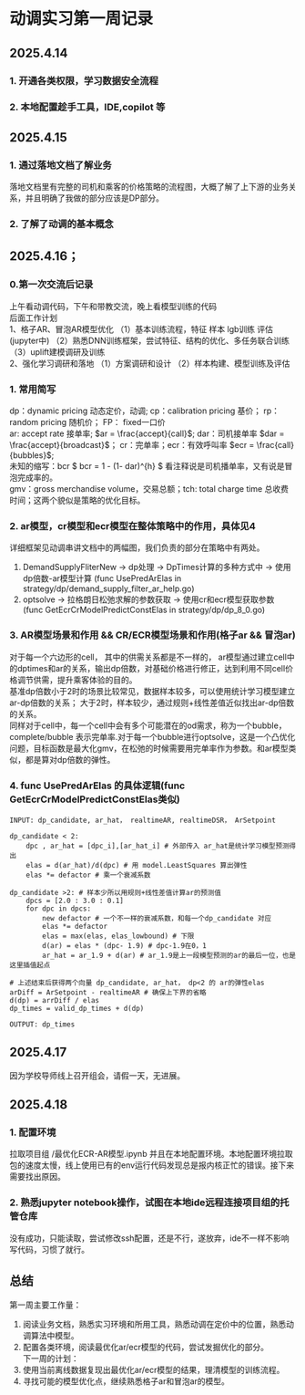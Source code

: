 # 动调实习第一周记录
## 2025.4.14
### 1. 开通各类权限，学习数据安全流程
### 2. 本地配置趁手工具，IDE,copilot 等

## 2025.4.15
### 1. 通过落地文档了解业务
落地文档里有完整的司机和乘客的价格策略的流程图，大概了解了上下游的业务关系，并且明确了我做的部分应该是DP部分。
### 2. 了解了动调的基本概念

## 2025.4.16；
### 0.第一次交流后记录
上午看动调代码，下午和带教交流，晚上看模型训练的代码 <br>
后面工作计划 <br>
1、格子AR、冒泡AR模型优化
（1）基本训练流程，特征 样本 lgb训练 评估 (jupyter中)
（2）熟悉DNN训练框架，尝试特征、结构的优化、多任务联合训练
（3）uplift建模调研及训练 <br>
2、强化学习调研和落地
（1）方案调研和设计
（2）样本构建、模型训练及评估
### 1. 常用简写
dp：dynamic pricing 动态定价，动调; cp：calibration pricing 基价； rp：random pricing 随机价； FP： fixed一口价 <br>
ar: accept rate 接单率; $ar = \frac{accept}{call}$; dar：司机接单率 $dar = \frac{accept}{broadcast}$； cr：完单率；ecr：有效呼叫率 $ecr = \frac{call}{bubbles}$; <br>
未知的缩写：bcr $ bcr = 1 - (1- dar)^{h} $ 看注释说是司机播单率，又有说是冒泡完成率的。<br>
gmv：gross merchandise volume，交易总额；tch: total charge time 总收费时间；这两个貌似是策略的优化目标。<br>
### 2. ar模型，cr模型和ecr模型在整体策略中的作用，具体见4
详细框架见动调串讲文档中的两幅图，我们负责的部分在策略中有两处。<br> 
1. DemandSupplyFliterNew -> dp处理 -> DpTimes计算的多种方式中 -> 使用dp倍数-ar模型计算 (func UsePredArElas in strategy/dp/demand_supply_filter_ar_help.go) <br>
2. optsolve -> 拉格朗日松弛求解的参数获取 -> 使用cr和ecr模型获取参数 (func GetEcrCrModelPredictConstElas in strategy/dp/dp_8_0.go) <br>
### 3. AR模型场景和作用 && CR/ECR模型场景和作用(格子ar && 冒泡ar)
对于每一个六边形的cell， 其中的供需关系都是不一样的， ar模型通过建立cell中的dptimes和ar的关系，输出dp倍数，对基础价格进行修正，达到利用不同cell价格调节供需，提升乘客体验的目的。<br>
基准dp倍数小于2时的场景比较常见，数据样本较多，可以使用统计学习模型建立ar-dp倍数的关系； 大于2时，样本较少，通过规则+线性差值近似找出ar-dp倍数的关系。<br>
同样对于cell中，每一个cell中会有多个可能潜在的od需求，称为一个bubble，complete/bubble 表示完单率.对于每一个bubble进行optsolve，这是一个凸优化问题，目标函数是最大化gmv，在松弛的时候需要用完单率作为参数。和ar模型类似，都是算对dp倍数的弹性。<br>
### 4. func UsePredArElas 的具体逻辑(func GetEcrCrModelPredictConstElas类似)
```
INPUT: dp_candidate, ar_hat， realtimeAR, realtimeDSR， ArSetpoint

dp_candidate < 2:
    dpc , ar_hat = [dpc_i],[ar_hat_i] # 外部传入 ar_hat是统计学习模型预测得出
    elas = d(ar_hat)/d(dpc) # 用 model.LeastSquares 算出弹性
    elas *= defactor # 乘一个衰减系数 
    
dp_candidate >2: # 样本少所以用规则+线性差值计算ar的预测值
    dpcs = [2.0 : 3.0 : 0.1]
    for dpc in dpcs:
        new defactor # 一个不一样的衰减系数，和每一个dp_candidate 对应
        elas *= defactor
        elas = max(elas, elas_lowbound) # 下限
        d(ar) = elas * (dpc- 1.9) # dpc-1.9在0，1
        ar_hat = ar_1.9 + d(ar) # ar_1.9是上一段模型预测的ar的最后一位，也是这里插值起点

# 上述结束后获得两个向量 dp_candidate, ar_hat， dp<2 的 ar的弹性elas
arDiff = ArSetpoint - realtimeAR # 确保上下界的省略
d(dp) = arrDiff / elas 
dp_times = valid_dp_times + d(dp) 

OUTPUT: dp_times
```
## 2025.4.17
因为学校导师线上召开组会，请假一天，无进展。

## 2025.4.18
### 1. 配置环境
拉取项目组 /最优化ECR-AR模型.ipynb 并且在本地配置环境。本地配置环境拉取包的速度太慢，线上使用已有的env运行代码发现总是报内核正忙的错误。接下来需要找出原因。
### 2. 熟悉jupyter notebook操作，试图在本地ide远程连接项目组的托管仓库
没有成功，只能读取，尝试修改ssh配置，还是不行，遂放弃，ide不一样不影响写代码，习惯了就行。

## 总结
第一周主要工作量：<br>
1. 阅读业务文档，熟悉实习环境和所用工具，熟悉动调在定价中的位置，熟悉动调算法中模型。 <br>
2. 配置各类环境，阅读最优化ar/ecr模型的代码，尝试发掘优化的部分。<br>
下一周的计划：<br>
1. 使用当前离线数据复现出最优化ar/ecr模型的结果，理清模型的训练流程。<br>
2. 寻找可能的模型优化点，继续熟悉格子ar和冒泡ar的模型。